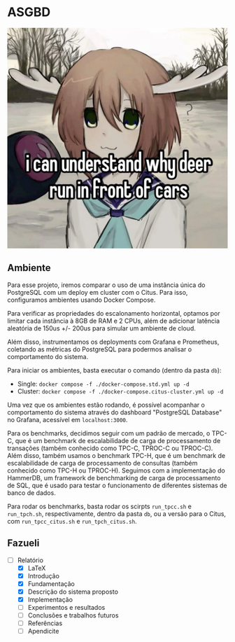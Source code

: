 # ASGBD

![Imagem séria :)](./vhevilinc.jpg)

## Ambiente

Para esse projeto, iremos comparar o uso de uma instância única do PostgreSQL
com um deploy em cluster com o Citus. Para isso, configuramos ambientes usando
Docker Compose.

Para verificar as propriedades do escalonamento horizontal, optamos por limitar cada instância à 8GB de RAM e 2 CPUs, além de adicionar latência
aleatória de 150us +/- 200us para simular um ambiente de cloud.

Além disso, instrumentamos os deployments com Grafana e Prometheus, coletando
as métricas do PostgreSQL para podermos analisar o comportamento do sistema.

Para iniciar os ambientes, basta executar o comando (dentro da pasta `db`):

- Single: `docker compose -f ./docker-compose.std.yml up -d`
- Cluster: `docker compose -f ./docker-compose.citus-cluster.yml up -d`

Uma vez que os ambientes estão rodando, é possível acompanhar o comportamento
do sistema através do dashboard "PostgreSQL Database" no Grafana, acessível em `localhost:3000`.

Para os benchmarks, decidimos seguir com um padrão de mercado, o TPC-C, que
é um benchmark de escalabilidade de carga de processamento de transações
(também conhecido como TPC-C, TPROC-C ou TPROC-C). Além disso, também usamos o benchmark TPC-H, que é um benchmark de escalabilidade de carga de processamento de consultas (também conhecido como TPC-H ou TPROC-H). Seguimos com a implementação do HammerDB, um framework de benchmarking de carga de processamento de SQL, que é usado para testar o funcionamento de diferentes sistemas de banco de dados.

Para rodar os benchmarks, basta rodar os scirpts `run_tpcc.sh` e `run_tpch.sh`, respectivamente, dentro da pasta `db`, ou a versão para o Citus, com `run_tpcc_citus.sh` e `run_tpch_citus.sh`.

## Fazueli

- [ ] Relatório
  - [X] LaTeX
  - [X] Introdução
  - [X] Fundamentação
  - [X] Descrição do sistema proposto
  - [X] Implementação
  - [ ] Experimentos e resultados
  - [ ] Conclusões e trabalhos futuros
  - [ ] Referências
  - [ ] Apendicite
